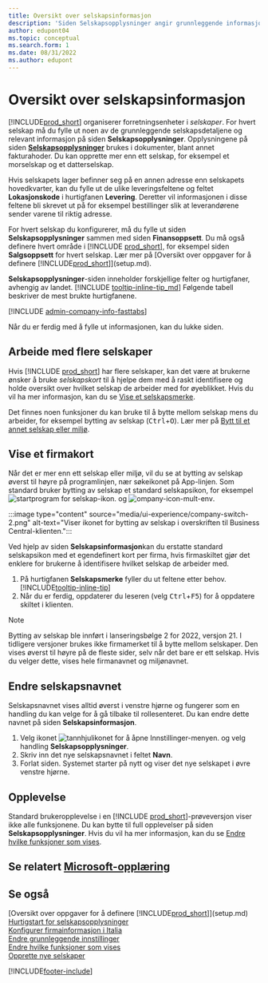 ```yaml
---
title: Oversikt over selskapsinformasjon
description: 'Siden Selskapsopplysninger angir grunnleggende informasjon om en forretningsenhet, for eksempel navn, adresser og leveringsinformasjon.'
author: edupont04
ms.topic: conceptual
ms.search.form: 1
ms.date: 08/31/2022
ms.author: edupont
---
```


# <a name="company-information-overview" />Oversikt over selskapsinformasjon

[!INCLUDE[prod_short](includes/prod_short.md)] organiserer forretningsenheter i *selskaper*. For hvert selskap må du fylle ut noen av de grunnleggende selskapsdetaljene og relevant informasjon på siden **Selskapsopplysninger**. Opplysningene på siden [**Selskapsopplysninger**](https://businesscentral.dynamics.com/?page=1) brukes i dokumenter, blant annet fakturahoder. Du kan opprette mer enn ett selskap, for eksempel et morselskap og et datterselskap.  

Hvis selskapets lager befinner seg på en annen adresse enn selskapets hovedkvarter, kan du fylle ut de ulike leveringsfeltene og feltet **Lokasjonskode** i hurtigfanen **Levering**. Deretter vil informasjonen i disse feltene bli skrevet ut på for eksempel bestillinger slik at leverandørene sender varene til riktig adresse.  

For hvert selskap du konfigurerer, må du fylle ut siden **Selskapsopplysninger** sammen med siden **Finansoppsett**. Du må også definere hvert område i [!INCLUDE [prod_short](includes/prod_short.md)], for eksempel siden **Salgsoppsett** for hvert selskap. Lær mer på [Oversikt over oppgaver for å definere [!INCLUDE[prod_short](includes/prod_short.md)]](setup.md).  

**Selskapsopplysninger**-siden inneholder forskjellige felter og hurtigfaner, avhengig av landet. [!INCLUDE [tooltip-inline-tip_md](includes/tooltip-inline-tip_md.md)] Følgende tabell beskriver de mest brukte hurtigfanene.

[!INCLUDE [admin-company-info-fasttabs](includes/admin-company-info-fasttabs.md)]

Når du er ferdig med å fylle ut informasjonen, kan du lukke siden.  

## <a name="working-with-multiple-companies" />Arbeide med flere selskaper

Hvis [!INCLUDE [prod_short](includes/prod_short.md)] har flere selskaper, kan det være at brukerne ønsker å bruke *selskapskort* til å hjelpe dem med å raskt identifisere og holde oversikt over hvilket selskap de arbeider med for øyeblikket. Hvis du vil ha mer informasjon, kan du se [Vise et selskapsmerke](#badge).

Det finnes noen funksjoner du kan bruke til å bytte mellom selskap mens du arbeider, for eksempel bytting av selskap (<kbd>Ctrl</kbd>+<kbd>O</kbd>). Lær mer på [Bytt til et annet selskap eller miljø](ui-organization-switch.md).

## <a name="a-namebadgeadisplay-a-company-badge" /><a name="badge"></a>Vise et firmakort

Når det er mer enn ett selskap eller miljø, vil du se at bytting av selskap øverst til høyre på programlinjen, nær søkeikonet på App-linjen. Som standard bruker bytting av selskap et standard selskapsikon, for eksempel ![startprogram for selskap-ikon.](media/ui-experience/company-icon.png "Viser ikonet for bytting av selskap som brukes når det er et enkelt miljø") og ![ompany-icon-mult-env](media/ui-experience/company-icon-multi-env.png "Viser ikonet for bytting av selskap som brukes når det er flere miljøer").

:::image type="content" source="media/ui-experience/company-switch-2.png" alt-text="Viser ikonet for bytting av selskap i overskriften til Business Central-klienten.":::  

Ved hjelp av siden **Selskapsinformasjon**kan du erstatte standard selskapsikon med et egendefinert kort per firma, hvis firmaskiltet gjør det enklere for brukerne å identifisere hvilket selskap de arbeider med.

1. På hurtigfanen **Selskapsmerke** fyller du ut feltene etter behov. [!INCLUDE[tooltip-inline-tip](includes/tooltip-inline-tip_md.md)]
2. Når du er ferdig, oppdaterer du leseren (velg <kbd>Ctrl</kbd>+<kbd>F5</kbd>) for å oppdatere skiltet i klienten.  

> [!NOTE]
> Bytting av selskap ble innført i lanseringsbølge 2 for 2022, versjon 21. I tidligere versjoner brukes ikke firmamerket til å bytte mellom selskaper. Den vises øverst til høyre på de fleste sider, selv når det bare er ett selskap. Hvis du velger dette, vises hele firmanavnet og miljønavnet.

## <a name="change-company-display-name" />Endre selskapsnavnet

Selskapsnavnet vises alltid øverst i venstre hjørne og fungerer som en handling du kan velge for å gå tilbake til rollesenteret. Du kan endre dette navnet på siden **Selskapsinformasjon**.

1. Velg ikonet ![tannhjulikonet for å åpne Innstillinger-menyen.](media/ui-experience/settings_icon_small.png) og velg handling **Selskapsopplysninger**.
2. Skriv inn det nye selskapsnavnet i feltet **Navn**.
3. Forlat siden. Systemet starter på nytt og viser det nye selskapet i øvre venstre hjørne.

## <a name="experience" />Opplevelse

Standard brukeropplevelse i en [!INCLUDE [prod_short](includes/prod_short.md)]-prøveversjon viser ikke alle funksjonene. Du kan bytte til full opplevelser på siden **Selskapsopplysninger**. Hvis du vil ha mer informasjon, kan du se [Endre hvilke funksjoner som vises](ui-experiences.md).  

## <a name="see-related-microsoft-trainingtrainingmodulescreate-new-companies-dynamics-365-business-central" />Se relatert [Microsoft-opplæring](/training/modules/create-new-companies-dynamics-365-business-central/)

## <a name="see-also" />Se også

[Oversikt over oppgaver for å definere [!INCLUDE[prod_short](includes/prod_short.md)]](setup.md)  
[Hurtigstart for selskapsopplysninger](quick-start-company-information.md)  
[Konfigurer firmainformasjon i Italia](LocalFunctionality/Italy/how-to-set-up-company-information.md)  
[Endre grunnleggende innstillinger](ui-change-basic-settings.md)  
[Endre hvilke funksjoner som vises](ui-experiences.md)  
[Opprette nye selskaper](about-new-company.md)  

[!INCLUDE[footer-include](includes/footer-banner.md)]
